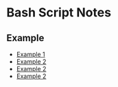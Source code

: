 # Bash Script Notes

## Example

- [Example 1](/cmd/shell/example-1.md)
- [Example 2](/cmd/shell/example-2.md)
- [Example 2](/cmd/shell/example-3.md)
- [Example 2](/cmd/shell/example-4.md)

